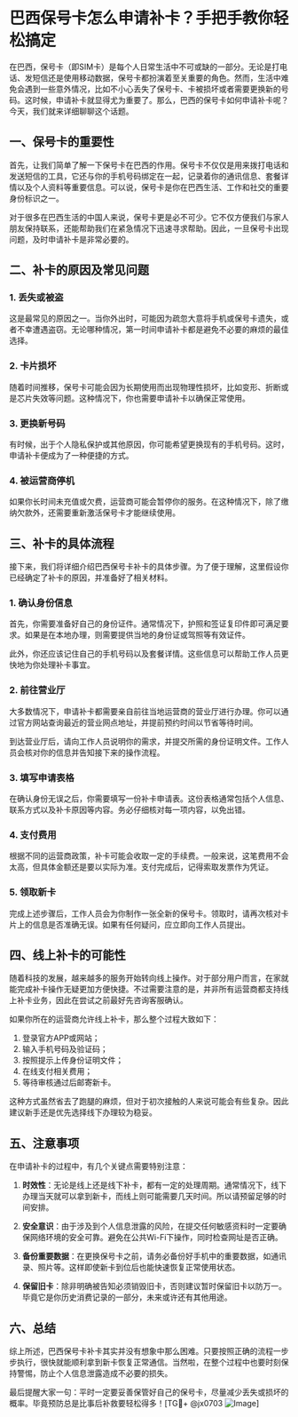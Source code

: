 # 巴西保号卡怎么申请补卡？手把手教你轻松搞定

在巴西，保号卡（即SIM卡）是每个人日常生活中不可或缺的一部分。无论是打电话、发短信还是使用移动数据，保号卡都扮演着至关重要的角色。然而，生活中难免会遇到一些意外情况，比如不小心丢失了保号卡、卡被损坏或者需要更换新的号码。这时候，申请补卡就显得尤为重要了。那么，巴西的保号卡如何申请补卡呢？今天，我们就来详细聊聊这个话题。

## 一、保号卡的重要性

首先，让我们简单了解一下保号卡在巴西的作用。保号卡不仅仅是用来拨打电话和发送短信的工具，它还与你的手机号码绑定在一起，记录着你的通讯信息、套餐详情以及个人资料等重要信息。可以说，保号卡是你在巴西生活、工作和社交的重要身份标识之一。

对于很多在巴西生活的中国人来说，保号卡更是必不可少。它不仅方便我们与家人朋友保持联系，还能帮助我们在紧急情况下迅速寻求帮助。因此，一旦保号卡出现问题，及时申请补卡是非常必要的。

## 二、补卡的原因及常见问题

### 1. 丢失或被盗

这是最常见的原因之一。当你外出时，可能因为疏忽大意将手机或保号卡遗失，或者不幸遭遇盗窃。无论哪种情况，第一时间申请补卡都是避免不必要的麻烦的最佳选择。

### 2. 卡片损坏

随着时间推移，保号卡可能会因为长期使用而出现物理性损坏，比如变形、折断或是芯片失效等问题。这种情况下，你也需要申请补卡以确保正常使用。

### 3. 更换新号码

有时候，出于个人隐私保护或其他原因，你可能希望更换现有的手机号码。这时，申请补卡便成为了一种便捷的方式。

### 4. 被运营商停机

如果你长时间未充值或欠费，运营商可能会暂停你的服务。在这种情况下，除了缴纳欠款外，还需要重新激活保号卡才能继续使用。

## 三、补卡的具体流程

接下来，我们将详细介绍巴西保号卡补卡的具体步骤。为了便于理解，这里假设你已经确定了补卡的原因，并准备好了相关材料。

### 1. 确认身份信息

首先，你需要准备好自己的身份证件。通常情况下，护照和签证复印件即可满足要求。如果是在本地办理，则需要提供当地的身份证或驾照等有效证件。

此外，你还应该记住自己的手机号码以及套餐详情。这些信息可以帮助工作人员更快地为你处理补卡事宜。

### 2. 前往营业厅

大多数情况下，申请补卡都需要亲自前往当地运营商的营业厅进行办理。你可以通过官方网站查询最近的营业网点地址，并提前预约时间以节省等待时间。

到达营业厅后，请向工作人员说明你的需求，并提交所需的身份证明文件。工作人员会核对你的信息并告知接下来的操作流程。

### 3. 填写申请表格

在确认身份无误之后，你需要填写一份补卡申请表。这份表格通常包括个人信息、联系方式以及补卡原因等内容。务必仔细核对每一项内容，以免出错。

### 4. 支付费用

根据不同的运营商政策，补卡可能会收取一定的手续费。一般来说，这笔费用不会太高，但具体金额还是要以实际为准。支付完成后，记得索取发票作为凭证。

### 5. 领取新卡

完成上述步骤后，工作人员会为你制作一张全新的保号卡。领取时，请再次核对卡片上的信息是否准确无误。如果有任何疑问，应立即向工作人员提出。

## 四、线上补卡的可能性

随着科技的发展，越来越多的服务开始转向线上操作。对于部分用户而言，在家就能完成补卡操作无疑更加方便快捷。不过需要注意的是，并非所有运营商都支持线上补卡业务，因此在尝试之前最好先咨询客服确认。

如果你所在的运营商允许线上补卡，那么整个过程大致如下：

1. 登录官方APP或网站；
2. 输入手机号码及验证码；
3. 按照提示上传身份证明文件；
4. 在线支付相关费用；
5. 等待审核通过后邮寄新卡。

这种方式虽然省去了跑腿的麻烦，但对于初次接触的人来说可能会有些复杂。因此建议新手还是优先选择线下办理较为稳妥。

## 五、注意事项

在申请补卡的过程中，有几个关键点需要特别注意：

1. **时效性**：无论是线上还是线下补卡，都有一定的处理周期。通常情况下，线下办理当天就可以拿到新卡，而线上则可能需要几天时间。所以请预留足够的时间安排。

2. **安全意识**：由于涉及到个人信息泄露的风险，在提交任何敏感资料时一定要确保网络环境的安全可靠。避免在公共Wi-Fi下操作，同时检查网址是否正确。

3. **备份重要数据**：在更换保号卡之前，请务必备份好手机中的重要数据，如通讯录、照片等。这样即使新卡到位后也能快速恢复正常使用状态。

4. **保留旧卡**：除非明确被告知必须销毁旧卡，否则建议暂时保留旧卡以防万一。毕竟它是你历史消费记录的一部分，未来或许还有其他用途。

## 六、总结

综上所述，巴西保号卡补卡其实并没有想象中那么困难。只要按照正确的流程一步步执行，很快就能顺利拿到新卡恢复正常通信。当然啦，在整个过程中也要时刻保持警惕，防止个人信息泄露造成不必要的损失。

最后提醒大家一句：平时一定要妥善保管好自己的保号卡，尽量减少丢失或损坏的概率。毕竟预防总是比事后补救要轻松得多！[TG💪+ @jx0703 ![Image](https://github.com/user-attachments/assets/dbca1d08-cadb-493c-b0ec-ad6f7a83f270)]